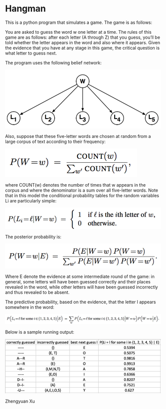 # Hangman
This is a python program that simulates a game. The game is as follows:

You are asked to guess the word w one letter at a time. The rules of this game
are as follows: after each letter (A through Z) that you guess, you’ll be told whether the letter appears in
the word and also where it appears. Given the evidence that you have at any stage in this game, the critical
question is what letter to guess next.

The program uses the following belief network:

![alt text](./Hangman_BN.png)

Also, suppose that these five-letter
words are chosen at random from a large corpus of text according to their frequency:

![alt text](./frequency.png)

where COUNT(w) denotes the number of times that w appears in the corpus and where the denominator is
a sum over all five-letter words. Note that in this model the conditional probability tables for the random
variables Li are particularly simple:

![alt text](./Pli.png)

The posterior probability is:

![alt text](./posterior.png)

Where E denote the evidence at some intermediate round of the
game: in general, some letters will have been guessed correctly and their places revealed in the word, while
other letters will have been guessed incorrectly and thus revealed to be absent.

The predictive probability, based on the evidence, that the letter l appears
somewhere in the word:

![alt text](./predictive.png)

Below is a sample running output:

![output](./output.png)

Zhengyuan Xu

